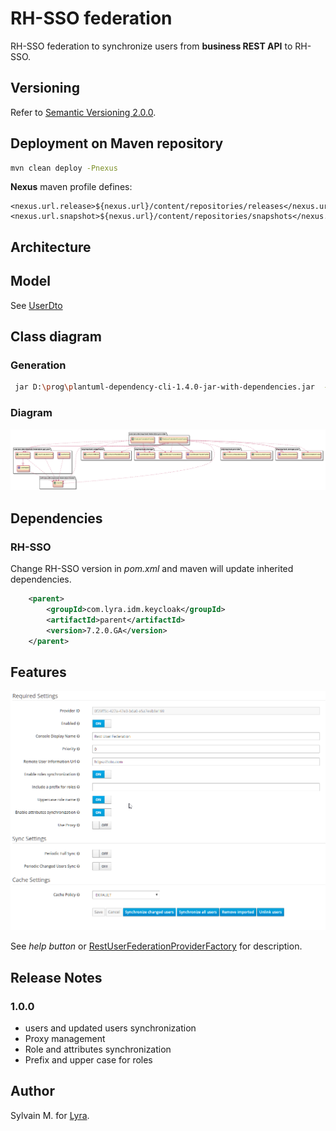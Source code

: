 # RH-SSO federation

RH-SSO federation to synchronize users from **business REST API** to RH-SSO. 

## Versioning

Refer to [Semantic Versioning 2.0.0](http://semver.org/).

## Deployment on Maven repository

 ```bash
 mvn clean deploy -Pnexus
 ```
**Nexus** maven profile defines:

    <nexus.url.release>${nexus.url}/content/repositories/releases</nexus.url.release>
    <nexus.url.snapshot>${nexus.url}/content/repositories/snapshots</nexus.url.snapshot>

## Architecture

## Model

See [UserDto](./src/main/java/com/lyra/idm/keycloak/federation/model/UserDto.java)


## Class diagram

### Generation

```bash
 jar D:\prog\plantuml-dependency-cli-1.4.0-jar-with-dependencies.jar  -o h:\plantuml.txt -b D:\Developpement\archi\idm\rh-sso-federation\src -dp (?=.*\b(keycloak)\b)(?!.*\b(models)\b)(.+)
```

### Diagram 

![](./classDiagram.png)

## Dependencies

### RH-SSO

Change RH-SSO version in *pom.xml* and maven will update inherited dependencies.

```xml
    <parent>
        <groupId>com.lyra.idm.keycloak</groupId>
        <artifactId>parent</artifactId>
        <version>7.2.0.GA</version>
    </parent>
```

## Features

![](./federation.png)

See *help button* or [RestUserFederationProviderFactory](./src/main/java/com/lyra/idm/keycloak/federation/provider/RestUserFederationProviderFactory.java) for description.

## Release Notes

### 1.0.0

* users and  updated users synchronization
* Proxy management
* Role and attributes synchronization
* Prefix and upper case for roles

## Author

Sylvain M. for [Lyra](https://lyra.com).

